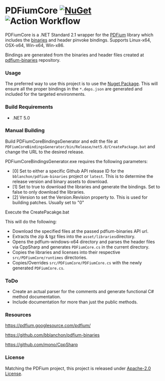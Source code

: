 # PDFiumCore [![NuGet](https://img.shields.io/nuget/v/PDFiumCore.svg?maxAge=60)](https://www.nuget.org/packages/PDFiumCore) ![Action Workflow](https://github.com/Dtronix/PDFiumCore/actions/workflows/dotnet.yml/badge.svg)

PDFiumCore is a .NET Standard 2.1 wrapper for the [PDFium](https://pdfium.googlesource.com/pdfium/) library which includes the [binaries](https://github.com/bblanchon/pdfium-binaries) and header pinvoke bindings.  Supports Linux-x64, OSX-x64, Win-x64, Win-x86.

Bindings are generated from the binaries and header files created at [pdfium-binaries](https://github.com/bblanchon/pdfium-binaries) repository.

### Usage

The preferred way to use this project is to use the [Nuget Package](https://www.nuget.org/packages/PDFiumCore).  This will ensure all the proper bindings in the `*.deps.json` are generated and included for the targeted environments.

### Build Requirements
- .NET 5.0

### Manual Building 

Build PDFiumCoreBindingsGenerator and edit the file at ``PDFiumCoreBindingsGenerator/bin/Release/net5.0/CreatePackage.bat`` and change the URL to the desired release.

PDFiumCoreBindingsGenerator.exe requires the following parameters:
 - [0] Set to either a specific Github API release ID for the `bblanchon/pdfium-binaries` project or `latest`. This is to determine the release version and binary assets to download.
 - [1] Set to true to download the libraries and generate the bindings.  Set to false to only download the libraries.
 - [2] Version to set the Version.Revision property to.  This is used for building patches. Usually set to "0"

Execute the CreatePacakge.bat

This will do the following:
 - Download the specified files at the passed pdfium-binaries API url.
 - Extracts the zip & tgz files into the `asset/libraries`directory.
 - Opens the pdfium-windows-x64 directory and parses the header files via CppSharp and generates ``PDFiumCore.cs`` in the current directory.
 - Copies the libraries and licenses into their respective ``src/PDFiumCore/runtimes`` directories.
 - Copies/Overrides ``src/PDFiumCore/PDFiumCore.cs`` with the newly generated ``PDFiumCore.cs``.


### ToDo
 - Create an actual parser for the comments and generate functional C# method documentation.
 - Include documentation for more than just the public methods.

### Resources

https://pdfium.googlesource.com/pdfium/

https://github.com/bblanchon/pdfium-binaries

https://github.com/mono/CppSharp

### License
Matching the PDFium project, this project is released under [Apache-2.0 License](LICENSE).

